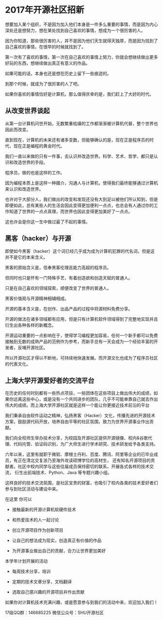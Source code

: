 # 2017年开源社区招新
 
想要加入某个组织，不是因为加入他们本身是一件多么重要的事情，而是因为内心深处还是想努力，想在某处找到自己喜欢的事情，想成为一个很厉害的人。

因为你知道，那些很厉害的人，并不是因为他们天生就得天独厚，而是因为找到了自己喜欢的事情，在很早的时候就找到了。

第一次有了喜欢的事情，第一次在自己喜欢的事情上努力，你就会想继续做出更多好玩的东西，想继续做出真正有意义的作品。

如果可能的话，本身也还是想在历史上留下一些痕迹的。

到那个时候，就成为了很厉害的人了吧。

如果你喜欢的事情恰好是计算机，那么值得庆幸的是，我们赶上了大好的时代。

## 从改变世界谈起

从第一台计算机问世开始，无数繁重枯燥的工作都渐渐被计算机代替，整个世界也因此而改变。

直到现在，计算机的未来还有诸多变数，但能够确认的是，现在正是程序员的时代，现在正是编程的黄金时代。

我们一直以来做的只有一件事，去认识并改造世界。科学、艺术、哲学、都只是认识和改造世界的手段。

程序员，做的也是这样的工作。

因为编程本质上是这样一种媒介，沟通人与计算机，使得我们最终能够通过计算机来认识和改造世界。

也许对于大部分人，我们做出的改变和发现还没有大到足以被他们所认知到，但是即便如此，总有某些人的生活会因此变得更加便利一点点，也总会有人通过你的工作知道了世界的一点点真理，而世界也因此变得更加美好了一点点。

这也许会是你这一生中做过最了不起的事情。

## 黑客（hacker）与开源

即使如今黑客（hacker）这个词已经几乎成为成为计算机犯罪的代名词，但是这并不是它的本来含义。

黑客的原始含义是，信奉黑客伦理且能力高超的程序员。

但同时也只是怀有一门特殊手艺，有着创造欲和创造天赋的普通人。

只是在自己喜欢的领域探索，顺便改变了世界的普通人。

黑客价值观与开源精神相辅相成。

开源的基本含义是，在创作、出品产品的过程中将源材料免费分享。

开源的做法在诸多领域都有应用，但是只有计算机软件领域得到了完整地实现并且衍生出各种各样的新概念。

开源运动重要的一点影响在于，使得学习编程更加容易，任何一个新手都可以免费接触到无数的成熟产品的范例作为参考，而新手总有一天会成为一个经验丰富的开发者，反哺开源社区。

所以开源社区才得以不断地，可持续地快速发展。而开源文化也成为了程序员社区的代表文化。

## 上海大学开源爱好者的交流平台

在历史的任何时刻都有一些热点项目，一些团体在这些项目上做出伟大的成绩，如果你远离这些中心，或是没有一个共同进步的团队，几乎不可能单靠自己就去作出伟大的成绩。而上海大学开源社区就是这样一个能让你更接近技术前沿的平台

我们秉承自由软件运动之精神，弘扬黑客（Hacker）文化，传播先进的开源技术方案，鼓励源代码开放，培养自由平等的社区氛围，致力为世界开源事业作出贡献。

我们向全校师生举办技术分享，为校园及开源社区提供开源镜像、校内&谷歌代理、代码托管、验证码识别，为广大师生进行学术研究、技术研发给予各类支持。

六年以来，这里有就职于微软、摩根士丹利、百度、腾讯、阿里等企业的已毕业成员，有正在清北交复浙乃至海外攻读硕博学位的高材生， 还有知名开源项目的贡献者。社区中校内同学与这些往届成员保持密切的联系，开展各式各样的技术交流， 衍生出前端技术、Python、Java 等专题兴趣小组。 

这样良好的技术交流氛围，是社区宝贵的财富，也吸引了校内各类的技术爱好者们参与到社区活动与建设中来。


在这里 你可以

* 接触最新的开源计算机软硬件技术

* 和热爱技术的人一起讨论

* 创立开源项目作为创新项目

* 让自己的想法成为现实，创造真正有价值的作品

* 为开源事业做出自己的贡献，合力让世界更加美好

本学年计划开展的活动

- 每周技术分享，培训

- 定期的技术文章分享，文档翻译

- 选取自己感兴趣的开源项目并作出贡献




如果你对计算机技术充满兴趣，或是愿意参与到我们的活动中来，欢迎加入我们！

17级QQ群：146685225 
微信公众号：SHU开源社区